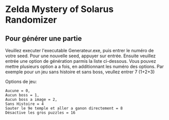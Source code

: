 # Zelda Mystery of Solarus Randomizer

## Pour générer une partie
Veuillez executer l'executable Generateur.exe, puis entrer le numéro de votre seed. 
Pour une nouvelle seed, appuyer sur entrée.
Ensuite veuillez entrée une option de génération parmis la liste ci-dessous. 
Vous pouvez mettre plusieurs option a a fois, en additionnant les numéro des options.
Par exemple pour un jeu sans histoire et sans boss, veullez entrer 7 (1+2+3)

Options de jeu:
```
Aucune = 0,
Aucun boss = 1,
Aucun boss a image = 2,
Sans Histoire = 4
Sauter le 9e temple et aller a ganon directement = 8
Désactive les gros puzzles = 16
```
